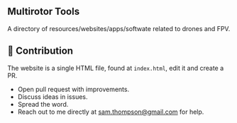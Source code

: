 ## Multirotor Tools

A directory of resources/websites/apps/softwate related to drones and FPV.

## 👬 Contribution

The website is a single HTML file, found at `index.html`, edit it and create a PR.

- Open pull request with improvements.
- Discuss ideas in issues.
- Spread the word.
- Reach out to me directly at sam.thompson@gmail.com for help.
